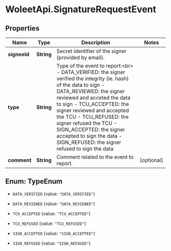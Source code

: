 # WoleetApi.SignatureRequestEvent

## Properties

Name | Type | Description | Notes
------------ | ------------- | ------------- | -------------
**signeeId** | **String** | Secret identifier of the signer (provided by email). | 
**type** | **String** | Type of the event to report:&lt;br&gt; - DATA_VERIFIED: the signer verified the integrity (ie. hash) of the data to sign - DATA_REVIEWED: the signer reviewed and acceted the data to sign - TCU_ACCEPTED: the signer reviewed and accepted the TCU - TCU_REFUSED: the signer refused the TCU - SIGN_ACCEPTED: the signer accepted to sign the data - SIGN_REFUSED: the signer refused to sign the data  | 
**comment** | **String** | Comment related to the event to report. | [optional] 



## Enum: TypeEnum


* `DATA_VERIFIED` (value: `"DATA_VERIFIED"`)

* `DATA_REVIEWED` (value: `"DATA_REVIEWED"`)

* `TCU_ACCEPTED` (value: `"TCU_ACCEPTED"`)

* `TCU_REFUSED` (value: `"TCU_REFUSED"`)

* `SIGN_ACCEPTED` (value: `"SIGN_ACCEPTED"`)

* `SIGN_REFUSED` (value: `"SIGN_REFUSED"`)




